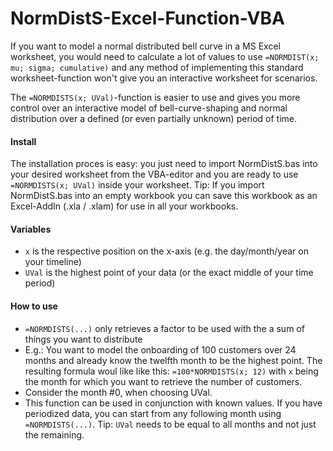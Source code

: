 NormDistS-Excel-Function-VBA
===========================

If you want to model a normal distributed bell curve in a MS Excel worksheet, you would need to calculate a lot of values to use `=NORMDIST(x; mu; sigma; cumulative)` and any method of implementing this standard worksheet-function won't give you an interactive worksheet for scenarios.

The `=NORMDISTS(x; UVal)`-function is easier to use and gives you more control over an interactive model of bell-curve-shaping and normal distribution over a defined (or even partially unknown) period of time.

#### Install
The installation proces is easy: you just need to import NormDistS.bas into your desired worksheet from the VBA-editor and you are ready to use `=NORMDISTS(x; UVal)` inside your worksheet.
Tip: If you import NormDistS.bas into an empty workbook you can save this workbook as an Excel-AddIn (.xla / .xlam) for use in all your workbooks.

#### Variables
* `x` is the respective position on the x-axis (e.g. the day/month/year on your timeline)
* `UVal` is the highest point of your data (or the exact middle of your time period)

#### How to use
* `=NORMDISTS(...)` only retrieves a factor to be used with the a sum of things you want to distribute
* E.g.: You want to model the onboarding of 100 customers over 24 months and already know the twelfth month to be the highest point. The resulting formula woul like like this: `=100*NORMDISTS(x; 12)` with `x` being the month for which you want to retrieve the number of customers.
* Consider the month #0, when choosing UVal.
* This function can be used in conjunction with known values. If you have periodized data, you can start from any following month using `=NORMDISTS(...)`. Tip: `UVal` needs to be equal to all months and not just the remaining.
